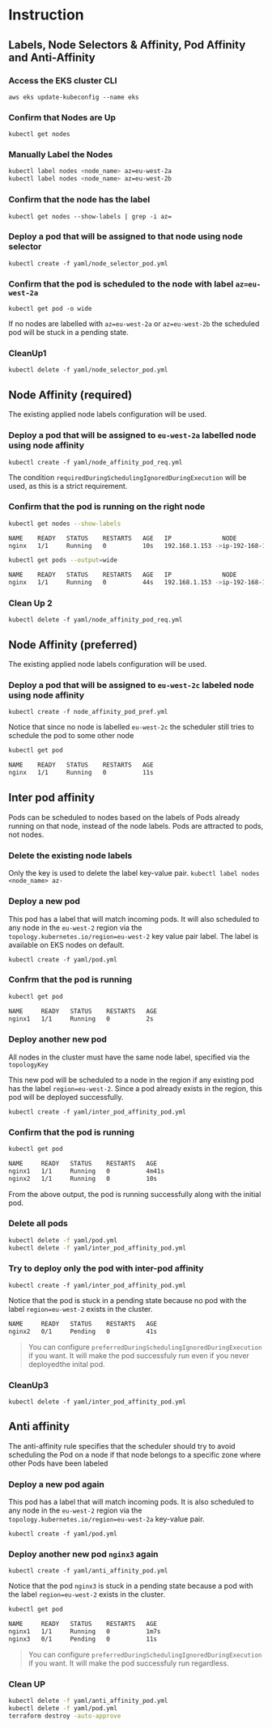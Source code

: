 # Instruction

## Labels, Node Selectors & Affinity, Pod Affinity and Anti-Affinity

### Access the EKS cluster CLI

`aws eks update-kubeconfig --name eks`

### Confirm that Nodes are Up

`kubectl get nodes`

### Manually Label the Nodes

```bash
kubectl label nodes <node_name> az=eu-west-2a
kubectl label nodes <node_name> az=eu-west-2b
```

### Confirm that the node has the label

`kubectl get nodes --show-labels | grep -i az=`

### Deploy a pod that will be assigned to that node using node selector

`kubectl create -f yaml/node_selector_pod.yml`

### Confirm that the pod is scheduled to the node with label `az=eu-west-2a`

`kubectl get pod -o wide`

If no nodes are labelled with `az=eu-west-2a` or `az=eu-west-2b` the scheduled pod will be stuck in a pending state.

### CleanUp1

`kubectl delete -f yaml/node_selector_pod.yml`

## Node Affinity (required)

The existing applied node labels configuration will be used.

### Deploy a pod that will be assigned to `eu-west-2a` labelled node using node affinity

`kubectl create -f yaml/node_affinity_pod_req.yml`

The condition `requiredDuringSchedulingIgnoredDuringExecution` will be used, as this is a strict requirement.

### Confirm that the pod is running on the right node

```bash
kubectl get nodes --show-labels

NAME    READY   STATUS    RESTARTS   AGE   IP              NODE                                         NOMINATED NODE   READINESS GATES
nginx   1/1     Running   0          10s   192.168.1.153 ->ip-192-168-1-55.eu-west-2.compute.internal<- <none>           <none>

kubectl get pods --output=wide

NAME    READY   STATUS    RESTARTS   AGE   IP              NODE                                         NOMINATED NODE   READINESS GATES
nginx   1/1     Running   0          44s   192.168.1.153 ->ip-192-168-1-55.eu-west-2.compute.internal<- <none>           <none>

```

### Clean Up 2

`kubectl delete -f yaml/node_affinity_pod_req.yml`

## Node Affinity (preferred)

The existing applied node labels configuration will be used.

### Deploy a pod that will be assigned to `eu-west-2c` labeled node using node affinity

`kubectl create -f node_affinity_pod_pref.yml`

Notice that since no node is labelled `eu-west-2c` the scheduler still tries to schedule the pod to some other node

```bash
kubectl get pod

NAME    READY   STATUS    RESTARTS   AGE
nginx   1/1     Running   0          11s
```

## Inter pod affinity

Pods can be scheduled to nodes based on the labels of Pods already running on that node, instead of the node labels. Pods are attracted to pods, not nodes.

### Delete the existing node labels

Only the key is used to delete the label key-value pair.
`kubectl label nodes <node_name> az-`

### Deploy a new pod

This pod has a label that will match incoming pods. It will also scheduled to any node in the `eu-west-2` region via the `topology.kubernetes.io/region=eu-west-2` key value pair label. The label is available on EKS nodes on default.

`kubectl create -f yaml/pod.yml`

### Confrm that the pod is running

```bash
kubectl get pod

NAME     READY   STATUS    RESTARTS   AGE
nginx1   1/1     Running   0          2s
```

### Deploy another new pod

All nodes in the cluster must have the same node label, specified via the `topologyKey`

This new pod will be scheduled to a node in the region if any existing pod has the label `region=eu-west-2`.
Since a pod already exists in the region, this pod will be deployed successfully.

`kubectl create -f yaml/inter_pod_affinity_pod.yml`

### Confirm that the pod is running

```bash
kubectl get pod

NAME     READY   STATUS    RESTARTS   AGE
nginx1   1/1     Running   0          4m41s
nginx2   1/1     Running   0          10s
```

From the above output, the pod is running successfully along with the initial pod.

### Delete all pods

```bash
kubectl delete -f yaml/pod.yml
kubectl delete -f yaml/inter_pod_affinity_pod.yml
```

### Try to deploy only the pod with inter-pod affinity

`kubectl create -f yaml/inter_pod_affinity_pod.yml`

Notice that the pod is stuck in a pending state because no pod with the label `region=eu-west-2` exists in the cluster.

```bash
NAME     READY   STATUS    RESTARTS   AGE
nginx2   0/1     Pending   0          41s
```

> You can configure `preferredDuringSchedulingIgnoredDuringExecution` if you want. It will make the pod successfuly run even if you never deployedthe inital pod.

### CleanUp3

`kubectl delete -f yaml/inter_pod_affinity_pod.yml`

## Anti affinity

The anti-affinity rule specifies that the scheduler should try to avoid scheduling the Pod on a node if that node belongs to a specific zone where other Pods have been labeled

### Deploy a new pod again

This pod has a label that will match incoming pods. It is also scheduled to any node in the `eu-west-2` region via the `topology.kubernetes.io/region=eu-west-2a` key-value pair.

`kubectl create -f yaml/pod.yml`

### Deploy another new pod `nginx3` again

`kubectl create -f yaml/anti_affinity_pod.yml`

Notice that the pod `nginx3` is stuck in a pending state because a pod with the label `region=eu-west-2` exists in the cluster.

```bash
kubectl get pod 

NAME     READY   STATUS    RESTARTS   AGE    
nginx1   1/1     Running   0          1m7s  
nginx3   0/1     Pending   0          11s 
```

> You can configure `preferredDuringSchedulingIgnoredDuringExecution` if you want. It will make the pod successfuly run regardless.

### Clean UP

```bash
kubectl delete -f yaml/anti_affinity_pod.yml
kubectl delete -f yaml/pod.yml
terraform destroy -auto-approve
```
